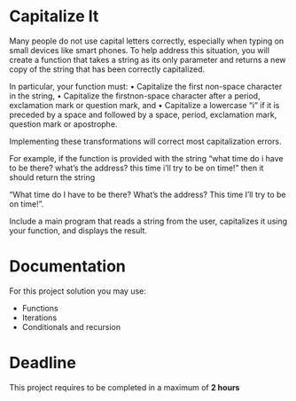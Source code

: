 # Capitalize It

Many people do not use capital letters correctly, especially when typing on small devices like smart phones. 
To help address this situation, you will create a function that takes a string as its only parameter and returns a new copy of the string that has been correctly capitalized. 

In particular, your function must:
• Capitalize the first non-space character in the string,
• Capitalize the firstnon-space character after a period, exclamation mark or question mark, and
• Capitalize a lowercase “i” if it is preceded by a space and followed by a space, period, exclamation mark, question mark or apostrophe.

Implementing these transformations will correct most capitalization errors. 

For example, if the function is provided with the string “what time do i have to be there? what’s the address? this time i’ll try to be on time!” 
then it should return the string 

“What time do I have to be there? What’s the address? This time I’ll try to be on time!”. 

Include a main program that reads a string from the user, capitalizes it using your function, and displays the result.


# Documentation

For this project solution you may use:

- Functions
- Iterations
- Conditionals and recursion

# Deadline

This project requires to be completed in a maximum of **2 hours**
